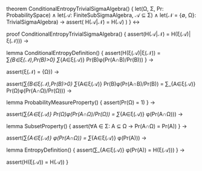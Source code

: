 theorem ConditionalEntropyTrivialSigmaAlgebra() {
  let(Ω, Σ, Pr: ProbabilitySpace) ∧
  let(𝒜: FiniteSubSigmaAlgebra, 𝒜 ⊆ Σ) ∧
  let(𝒩 = {∅, Ω}: TrivialSigmaAlgebra) →
  assert(
    H(𝒜|𝒩) = H(𝒜)
  )
} ↔

proof ConditionalEntropyTrivialSigmaAlgebra() {
  assert(H(𝒜|𝒩) = H(ξ(𝒜)|ξ(𝒩))) →
  
  lemma ConditionalEntropyDefinition() {
    assert(H(ξ(𝒜)|ξ(𝒩)) = ∑_{B∈ξ(𝒩),Pr(B)>0} ∑_{A∈ξ(𝒜)} Pr(B)φ(Pr(A∩B)/Pr(B)))
  } →
  
  assert(ξ(𝒩) = {Ω}) →
  
  assert(∑_{B∈ξ(𝒩),Pr(B)>0} ∑_{A∈ξ(𝒜)} Pr(B)φ(Pr(A∩B)/Pr(B)) = 
         ∑_{A∈ξ(𝒜)} Pr(Ω)φ(Pr(A∩Ω)/Pr(Ω))) →
  
  lemma ProbabilityMeasureProperty() {
    assert(Pr(Ω) = 1)
  } →
  
  assert(∑_{A∈ξ(𝒜)} Pr(Ω)φ(Pr(A∩Ω)/Pr(Ω)) = ∑_{A∈ξ(𝒜)} φ(Pr(A∩Ω))) →
  
  lemma SubsetProperty() {
    assert(∀A ∈ Σ: A ⊆ Ω → Pr(A∩Ω) = Pr(A))
  } →
  
  assert(∑_{A∈ξ(𝒜)} φ(Pr(A∩Ω)) = ∑_{A∈ξ(𝒜)} φ(Pr(A))) →
  
  lemma EntropyDefinition() {
    assert(∑_{A∈ξ(𝒜)} φ(Pr(A)) = H(ξ(𝒜)))
  } →
  
  assert(H(ξ(𝒜)) = H(𝒜))
}